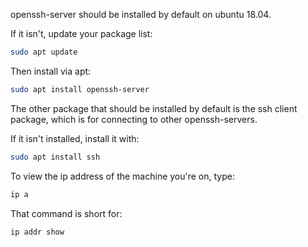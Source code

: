 openssh-server should be installed by default on ubuntu 18.04.

If it isn't, update your package list:	
```bash
sudo apt update
```
Then install via apt:
```bash
sudo apt install openssh-server
```
The other package that should be installed by default is
the ssh client package, which is for connecting to other
openssh-servers.

If it isn't installed, install it with:
```bash
sudo apt install ssh
```
To view the ip address of the machine you're on, type:
```bash
ip a
```
That command is short for:
```bash
ip addr show
```

